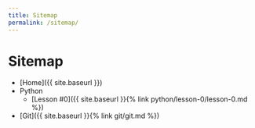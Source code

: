 ```yaml
---
title: Sitemap
permalink: /sitemap/
---
```


# Sitemap
- [Home]({{ site.baseurl }})
- Python
  -  [Lesson #0]({{ site.baseurl }}{% link python/lesson-0/lesson-0.md %})
-  [Git]({{ site.baseurl }}{% link git/git.md %})
